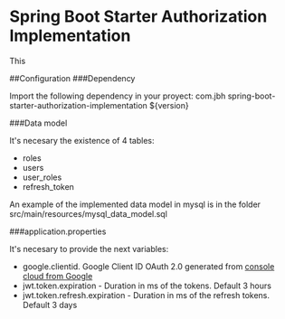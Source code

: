 # Spring Boot Starter Authorization Implementation

This 

##Configuration
###Dependency

Import the following dependency in your proyect:
	<dependency>
		<groupId>com.jbh</groupId>
		<artifactId>spring-boot-starter-authorization-implementation</artifactId>
		<version>${version}</version>
	</dependency>

###Data model

It's necesary the existence of 4 tables:
* roles
* users
* user_roles
* refresh_token

An example of the implemented data model in mysql is in the folder src/main/resources/mysql_data_model.sql

###application.properties

It's necesary to provide the next variables:
* google.clientid. Google Client ID OAuth 2.0 generated from [console cloud from Google](https://console.cloud.google.com/apis/credentials)
* jwt.token.expiration - Duration in ms of the tokens. Default 3 hours
* jwt.token.refresh.expiration - Duration in ms of the refresh tokens. Default 3 days
